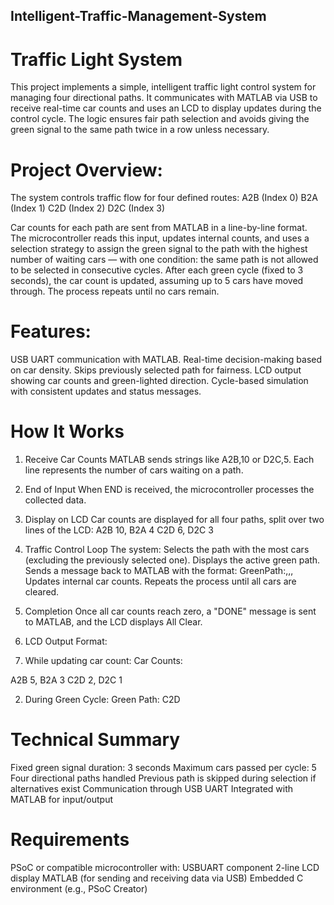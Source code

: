 ## Intelligent-Traffic-Management-System
# Traffic Light System
This project implements a simple, intelligent traffic light control system for managing four directional paths. It communicates with MATLAB via USB to receive real-time car counts and uses an LCD to display updates during the control cycle. The logic ensures fair path selection and avoids giving the green signal to the same path twice in a row unless necessary.

# Project Overview:
The system controls traffic flow for four defined routes:
A2B (Index 0)
B2A (Index 1)
C2D (Index 2)
D2C (Index 3)

Car counts for each path are sent from MATLAB in a line-by-line format. The microcontroller reads this input, updates internal counts, and uses a selection strategy to assign the green signal to the path with the highest number of waiting cars — with one condition: the same path is not allowed to be selected in consecutive cycles.
After each green cycle (fixed to 3 seconds), the car count is updated, assuming up to 5 cars have moved through. The process repeats until no cars remain.

# Features:
USB UART communication with MATLAB.
Real-time decision-making based on car density.
Skips previously selected path for fairness.
LCD output showing car counts and green-lighted direction.
Cycle-based simulation with consistent updates and status messages.

# How It Works
1. Receive Car Counts
 MATLAB sends strings like A2B,10 or D2C,5. Each line represents the number of cars waiting on a path.
2. End of Input
When END is received, the microcontroller processes the collected data.

3.  Display on LCD
Car counts are displayed for all four paths, split over two lines of the LCD:
A2B 10, B2A 4
C2D 6, D2C 3

4. Traffic Control Loop
The system:
Selects the path with the most cars (excluding the previously selected one).
Displays the active green path.
Sends a message back to MATLAB with the format:
GreenPath:<index>,<cars moved>,<green time>,<cars remaining>
Updates internal car counts.
Repeats the process until all cars are cleared.

5.  Completion
Once all car counts reach zero, a "DONE" message is sent to MATLAB, and the LCD displays All Clear.

6.  LCD Output Format:
1. While updating car count:
Car Counts:

A2B 5, B2A 3
C2D 2, D2C 1

2. During Green Cycle:
Green Path:
C2D

# Technical Summary
Fixed green signal duration: 3 seconds
Maximum cars passed per cycle: 5
Four directional paths handled
Previous path is skipped during selection if alternatives exist
Communication through USB UART
Integrated with MATLAB for input/output

# Requirements
PSoC or compatible microcontroller with:
USBUART component
2-line LCD display
MATLAB (for sending and receiving data via USB)
Embedded C environment (e.g., PSoC Creator)

